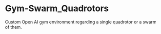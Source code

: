 # Gym-Swarm_Quadrotors
Custom Open AI gym environment regarding a single quadrotor or a swarm of them. 
